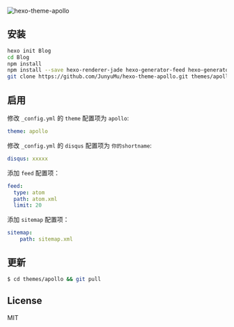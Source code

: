 ![hexo-theme-apollo](https://cloud.githubusercontent.com/assets/9530963/11295742/8f3d451a-8fa8-11e5-90d2-397af60a992d.png)

## 安装

``` bash
hexo init Blog 
cd Blog 
npm install
npm install --save hexo-renderer-jade hexo-generator-feed hexo-generator-sitemap hexo-browsersync
git clone https://github.com/JunyuMu/hexo-theme-apollo.git themes/apollo
```

## 启用

修改 `_config.yml` 的 `theme` 配置项为 `apollo`:

```yaml
theme: apollo
```

修改 `_config.yml` 的 `disqus` 配置项为 `你的shortname`:

```yaml
disqus: xxxxx
```

添加 `feed` 配置项：

```yaml
feed:
  type: atom
  path: atom.xml
  limit: 20
```

添加 `sitemap` 配置项：

```yaml
sitemap:
    path: sitemap.xml
```

## 更新

``` bash
$ cd themes/apollo && git pull
```

## License

MIT

